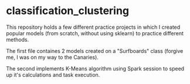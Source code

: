 # classification_clustering
This repository holds a few different practice projects in which I created popular models (from scratch, without using sklearn) to practice different methods.

The first file containes 2 models created on a "Surfboards" class (forgive me, I was on my way to the Canaries).

The second implements K-Means algorithm using Spark session to speed up it's calculations and task execution.
